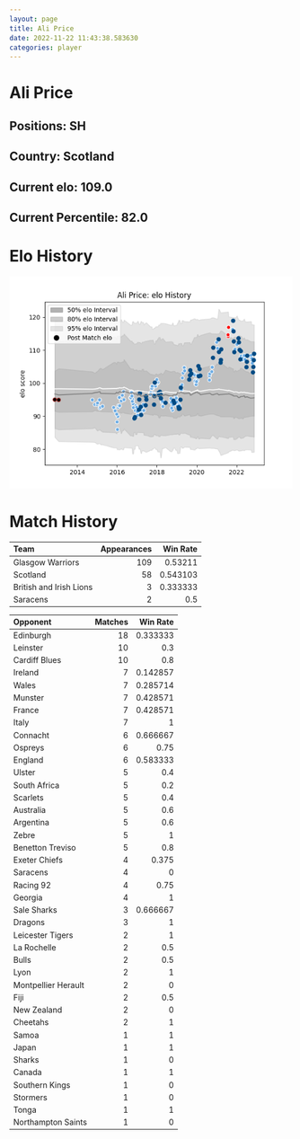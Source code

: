 ```yaml
---  
layout: page  
title: Ali Price  
date: 2022-11-22 11:43:38.583630  
categories: player  
---
```

# Ali Price

## Positions: SH

## Country: Scotland

## Current elo: 109.0

## Current Percentile: 82.0

# Elo History


![elo history](history_AliPrice.png)
# Match History


| Team                    |   Appearances |   Win Rate |
|:------------------------|--------------:|-----------:|
| Glasgow Warriors        |           109 |   0.53211  |
| Scotland                |            58 |   0.543103 |
| British and Irish Lions |             3 |   0.333333 |
| Saracens                |             2 |   0.5      |

| Opponent            |   Matches |   Win Rate |
|:--------------------|----------:|-----------:|
| Edinburgh           |        18 |   0.333333 |
| Leinster            |        10 |   0.3      |
| Cardiff Blues       |        10 |   0.8      |
| Ireland             |         7 |   0.142857 |
| Wales               |         7 |   0.285714 |
| Munster             |         7 |   0.428571 |
| France              |         7 |   0.428571 |
| Italy               |         7 |   1        |
| Connacht            |         6 |   0.666667 |
| Ospreys             |         6 |   0.75     |
| England             |         6 |   0.583333 |
| Ulster              |         5 |   0.4      |
| South Africa        |         5 |   0.2      |
| Scarlets            |         5 |   0.4      |
| Australia           |         5 |   0.6      |
| Argentina           |         5 |   0.6      |
| Zebre               |         5 |   1        |
| Benetton Treviso    |         5 |   0.8      |
| Exeter Chiefs       |         4 |   0.375    |
| Saracens            |         4 |   0        |
| Racing 92           |         4 |   0.75     |
| Georgia             |         4 |   1        |
| Sale Sharks         |         3 |   0.666667 |
| Dragons             |         3 |   1        |
| Leicester Tigers    |         2 |   1        |
| La Rochelle         |         2 |   0.5      |
| Bulls               |         2 |   0.5      |
| Lyon                |         2 |   1        |
| Montpellier Herault |         2 |   0        |
| Fiji                |         2 |   0.5      |
| New Zealand         |         2 |   0        |
| Cheetahs            |         2 |   1        |
| Samoa               |         1 |   1        |
| Japan               |         1 |   1        |
| Sharks              |         1 |   0        |
| Canada              |         1 |   1        |
| Southern Kings      |         1 |   0        |
| Stormers            |         1 |   0        |
| Tonga               |         1 |   1        |
| Northampton Saints  |         1 |   0        |